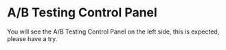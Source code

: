 # A/B Testing Control Panel

<script type="text/javascript">
(function(){
  var doc = document;
  var head = doc.getElementsByTagName('HEAD')[0];
  var status = {complete: 0};
  var script = doc.createElement('SCRIPT');
  script.type = 'text/javascript';
  script.src = '/_chrome/lib/Tartarus.js';
  script.onload = function() {
    script.onload = script.onreadystatechange = null;
    Tartarus.load(
      '/_chrome/lib/Prelude.js',
      '/_chrome/lib/Intermezzo.js',
      '/_chrome/lib/URI.js',
      function() {
        Intermezzo.RemoveNode(script);
        if (window.top === window) {
          window.location.href = URI.NormalizeURI('/_chrome/experiment.htm', URI.GetCurrentURI()) + '#' + URI.GetCurrentURI();
        }
      }
    );
  };
  script.onreadystatechange = function(){
    if(status.hasOwnProperty(script.readyState)) {
      script.onload();
    } else if(script.readyState === 'loading') {
      status['loaded'] = 0;
    }
  };
  head.appendChild(script);
})();
</script>

You will see the A/B Testing Control Panel on the left side, this is expected, please have a try.
